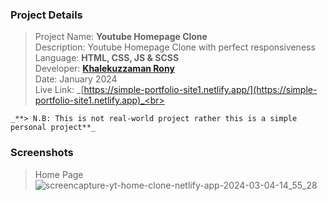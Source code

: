 ### Project Details

> Project Name: **Youtube Homepage Clone** <br>
> Description: Youtube Homepage Clone with perfect responsiveness<br>
> Language: **HTML, CSS, JS & SCSS** <br>
> Developer: **[Khalekuzzaman Rony](https://www.linkedin.com/in/khalekuzzamanrony/)** <br>
> Date: January 2024 <br>
> Live Link: _[https://simple-portfolio-site1.netlify.app/](https://simple-portfolio-site1.netlify.app)_<br>

`_**> N.B: This is not real-world project rather this is a simple personal project**_`

### **Screenshots**

> Home Page
![screencapture-yt-home-clone-netlify-app-2024-03-04-14_55_28](https://github.com/khalakuzamanrony/Youtube-clone/assets/43346550/a26ab0da-d62f-4d6f-9f00-afb484e473ce)

